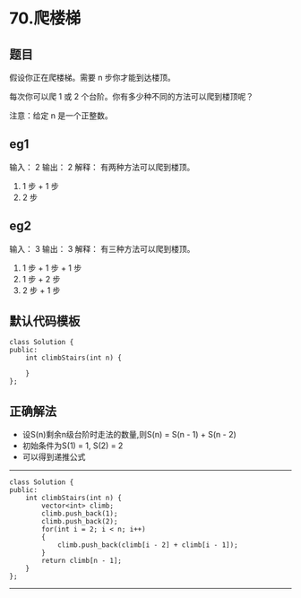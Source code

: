 # 70.爬楼梯
## 题目
假设你正在爬楼梯。需要 n 步你才能到达楼顶。

每次你可以爬 1 或 2 个台阶。你有多少种不同的方法可以爬到楼顶呢？

注意：给定 n 是一个正整数。

## eg1
输入： 2
输出： 2
解释： 有两种方法可以爬到楼顶。
1.  1 步 + 1 步
2.  2 步

## eg2
输入： 3
输出： 3
解释： 有三种方法可以爬到楼顶。
1.  1 步 + 1 步 + 1 步
2.  1 步 + 2 步
3.  2 步 + 1 步


## 默认代码模板
	class Solution {
	public:
	    int climbStairs(int n) {
	        
	    }
	};

## 正确解法
- 设S(n)剩余n级台阶时走法的数量,则S(n) = S(n - 1) + S(n - 2)
- 初始条件为S(1) = 1, S(2) = 2
- 可以得到递推公式 


---
	class Solution {
	public:
	    int climbStairs(int n) {
	        vector<int> climb;
	        climb.push_back(1);
	        climb.push_back(2);
	        for(int i = 2; i < n; i++)
	        {
	            climb.push_back(climb[i - 2] + climb[i - 1]);
	        }
	        return climb[n - 1];
	    }
	};
---